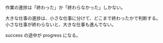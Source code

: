 作業の進捗は「終わった」か「終わらなかった」しかない。

大きな仕事の進捗は、小さな仕事に分けて、どこまで終わったかで判断する。
小さな仕事が終わらないと、大きな仕事も進んでない。

success の途中が progress になる。
